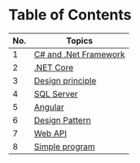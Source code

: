 # Table of Contents

| No. | Topics |
| --- | --------- |
|1  | [C# and .Net Framework](./CsharpOops.md)  |
|2  | [.NET Core](./DotnetCore.md) |
|3  | [Design principle](./DesginPrinciple.md) |
|4  | [SQL Server](./SQLServer.md) |
|5  | [Angular](./Angular.md) |
|6  | [Design Pattern](./DesignPattern.md) |
|7  | [Web API](./API.md) |
|8  | [Simple program](./SimpleProgram.md) |
